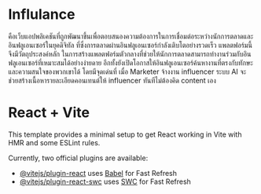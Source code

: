  # Influlance 
 คือเว็บแอปพลิเคชันที่ถูกพัฒนาขึ้นเพื่อตอบสนองความต้องการในการเชื่อมต่อระหว่างนักการตลาดและอินฟลูเอนเซอร์ในยุคดิจิทัล ที่ซึ่งการตลาดผ่านอินฟลูเอนเซอร์กำลังเติบโตอย่างรวดเร็ว
    แพลตฟอร์มนี้จึงมีวัตถุประสงค์หลัก  ในการสร้างแพลตฟอร์มตัวกลางที่ช่วยให้นักการตลาดสามารถทำงานร่วมกับอินฟลูเอนเซอร์ที่เหมาะสมได้อย่างง่ายดาย อีกทั้งยังเปิดโอกาสให้อินฟลูเอนเซอร์ค้นหางานที่ตรงกับทักษะและความสนใจของพวกเขาได้
โดยมีจุดเด่นที่ เมื่อ Marketer จ้างงาน influencer  ระบบ AI จะช่วยสร้างเนื้อหารายละเอียดคอนเทนต์ให้ influencer ทันทีไม่ต้องคิด content เอง


# React + Vite

This template provides a minimal setup to get React working in Vite with HMR and some ESLint rules.

Currently, two official plugins are available:

- [@vitejs/plugin-react](https://github.com/vitejs/vite-plugin-react/blob/main/packages/plugin-react/README.md) uses [Babel](https://babeljs.io/) for Fast Refresh
- [@vitejs/plugin-react-swc](https://github.com/vitejs/vite-plugin-react-swc) uses [SWC](https://swc.rs/) for Fast Refresh
